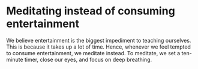 # Meditating instead of consuming entertainment 

We believe entertainment is the biggest impediment to teaching ourselves. This is because it takes up a lot of time. Hence, whenever we feel tempted to consume entertainment, we meditate instead. To meditate, we set a ten-minute timer, close our eyes, and focus on deep breathing.  
